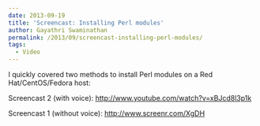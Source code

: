 ```yaml
---
date: 2013-09-19
title: 'Screencast: Installing Perl modules'
author: Gayathri Swaminathan
permalink: /2013/09/screencast-installing-perl-modules/
tags:
  - Video
---
```

I quickly covered two methods to install Perl modules on a Red Hat/CentOS/Fedora host:

Screencast 2 (with voice): http://www.youtube.com/watch?v=xBJcd8l3p1k

Screencast 1 (without voice): <http://www.screenr.com/XgDH>
